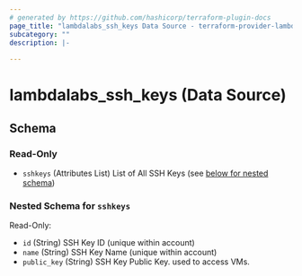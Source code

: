 ```yaml
---
# generated by https://github.com/hashicorp/terraform-plugin-docs
page_title: "lambdalabs_ssh_keys Data Source - terraform-provider-lambdalabs"
subcategory: ""
description: |-
  
---
```


# lambdalabs_ssh_keys (Data Source)





<!-- schema generated by tfplugindocs -->
## Schema

### Read-Only

- `sshkeys` (Attributes List) List of All SSH Keys (see [below for nested schema](#nestedatt--sshkeys))

<a id="nestedatt--sshkeys"></a>
### Nested Schema for `sshkeys`

Read-Only:

- `id` (String) SSH Key ID (unique within account)
- `name` (String) SSH Key Name (unique within account)
- `public_key` (String) SSH Key Public Key. used to access VMs.
